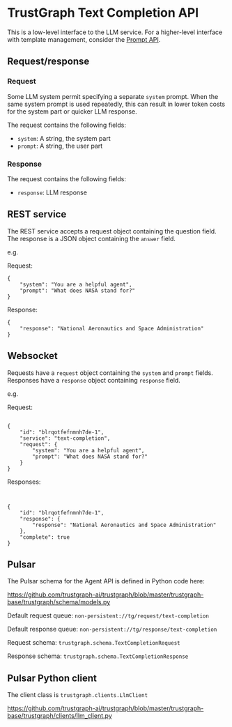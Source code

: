 
# TrustGraph Text Completion API

This is a low-level interface to the LLM service.  For a higher-level
interface with template management, consider the
[Prompt API](api-prompt.md).

## Request/response

### Request

Some LLM system permit specifying a separate `system` prompt.  When
the same system prompt is used repeatedly, this can result in lower
token costs for the system part or quicker LLM response.

The request contains the following fields:
- `system`: A string, the system part
- `prompt`: A string, the user part

### Response

The request contains the following fields:
- `response`: LLM response

## REST service

The REST service accepts a request object containing the question field.
The response is a JSON object containing the `answer` field.

e.g.

Request:
```
{
    "system": "You are a helpful agent",
    "prompt": "What does NASA stand for?"
}
```

Response:

```
{
    "response": "National Aeronautics and Space Administration"
}
```

## Websocket

Requests have a `request` object containing the `system` and
`prompt` fields.
Responses have a `response` object containing `response` field.

e.g.

Request:

```

{
    "id": "blrqotfefnmnh7de-1",
    "service": "text-completion",
    "request": {
        "system": "You are a helpful agent",
        "prompt": "What does NASA stand for?"
    }
}
```

Responses:

```


{
    "id": "blrqotfefnmnh7de-1",
    "response": {
        "response": "National Aeronautics and Space Administration"
    },
    "complete": true
}
```

## Pulsar

The Pulsar schema for the Agent API is defined in Python code here:

https://github.com/trustgraph-ai/trustgraph/blob/master/trustgraph-base/trustgraph/schema/models.py

Default request queue:
`non-persistent://tg/request/text-completion`

Default response queue:
`non-persistent://tg/response/text-completion`

Request schema:
`trustgraph.schema.TextCompletionRequest`

Response schema:
`trustgraph.schema.TextCompletionResponse`

## Pulsar Python client

The client class is
`trustgraph.clients.LlmClient`

https://github.com/trustgraph-ai/trustgraph/blob/master/trustgraph-base/trustgraph/clients/llm_client.py

